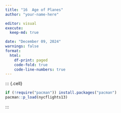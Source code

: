 ```yaml
---
title: "16  Age of Planes"
author: "your-name-here"

editor: visual
execute:
  keep-md: true

date: "December 09, 2024"
warnings: false
format:
  html:
    df-print: paged
    code-fold: true
    code-line-numbers: true
---
```



::: {.cell}

```{.r .cell-code}
if (!require("pacman")) install.packages("pacman")
pacman::p_load(nycflights13)
```
:::
